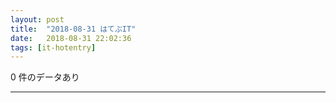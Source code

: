 ```yaml
---
layout: post
title:  "2018-08-31 はてぶIT"
date:   2018-08-31 22:02:36
tags: [it-hotentry]
---
```

0 件のデータあり

<hr>
